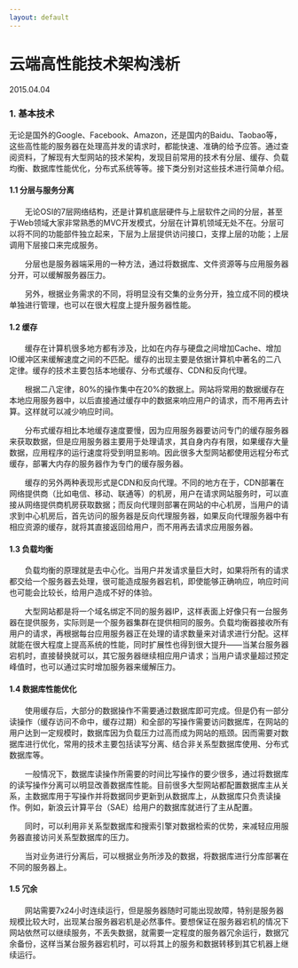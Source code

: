```yaml
---
layout: default
---
```


# 云端高性能技术架构浅析
2015.04.04

### 1. 基本技术

无论是国外的Google、Facebook、Amazon，还是国内的Baidu、Taobao等，这些高性能的服务器在处理高并发的请求时，都能快速、准确的给予应答。通过查阅资料，了解现有大型网站的技术架构，发现目前常用的技术有分层、缓存、负载均衡、数据库性能优化，分布式系统等等。接下类分别对这些技术进行简单介绍。

#### 1.1 分层与服务分离

　　无论OSI的7层网络结构，还是计算机底层硬件与上层软件之间的分层，甚至于Web领域大家非常熟悉的MVC开发模式，分层在计算机领域无处不在。分层可以将不同的功能部件独立起来，下层为上层提供访问接口，支撑上层的功能；上层调用下层接口来完成服务。

　　分层也是服务器端采用的一种方法，通过将数据库、文件资源等与应用服务器分开，可以缓解服务器压力。

　　另外，根据业务需求的不同，将明显没有交集的业务分开，独立成不同的模块单独进行管理，也可以在很大程度上提升服务器性能。

#### 1.2 缓存

　　缓存在计算机很多地方都有涉及，比如在内存与硬盘之间增加Cache、增加IO缓冲区来缓解速度之间的不匹配。缓存的出现主要是依据计算机中著名的二八定律。缓存的技术主要包括本地缓存、分布式缓存、CDN和反向代理。

　　根据二八定律，80%的操作集中在20%的数据上。网站将常用的数据缓存在本地应用服务器中，以后直接通过缓存中的数据来响应用户的请求，而不用再去计算。这样就可以减少响应时间。

　　分布式缓存相比本地缓存速度要慢，因为应用服务器要访问专门的缓存服务器来获取数据，但是应用服务器主要用于处理请求，其自身内存有限，如果缓存大量数据，应用程序的运行速度将受到明显影响。因此很多大型网站都使用远程分布式缓存，部署大内存的服务器作为专门的缓存服务器。

　　缓存的另外两种表现形式是CDN和反向代理。不同的地方在于，CDN部署在网络提供商（比如电信、移动、联通等）的机房，用户在请求网站服务时，可以直接从网络提供商机房获取数据；而反向代理则部署在网站的中心机房，当用户的请求到中心机房后，首先访问的服务器是反向代理服务器，如果反向代理服务器中有相应资源的缓存，就将其直接返回给用户，而不用再去请求应用服务器。

#### 1.3 负载均衡

　　负载均衡的原理就是去中心化。当用户并发请求量巨大时，如果将所有的请求都交给一个服务器去处理，很可能造成服务器宕机，即使能够正确响应，响应时间也可能会比较长，给用户造成不好的体验。

　　大型网站都是将一个域名绑定不同的服务器IP，这样表面上好像只有一台服务器在提供服务，实际则是一个服务器集群在提供相同的服务。负载均衡器接收所有用户的请求，再根据每台应用服务器正在处理的请求数量来对请求进行分配。这样就能在很大程度上提高系统的性能，同时扩展性也得到很大提升——当某台服务器宕机时，直接替换就可以，其它服务器继续相应用户请求；当用户请求量超过预定峰值时，也可以通过实时增加服务器来缓解压力。

#### 1.4 数据库性能优化

　　使用缓存后，大部分的数据操作不需要通过数据库即可完成。但是仍有一部分读操作（缓存访问不命中，缓存过期）和全部的写操作需要访问数据库，在网站的用户达到一定规模时，数据库因为负载压力过高而成为网站的瓶颈。因而需要对数据库进行优化，常用的技术主要包括读写分离、结合非关系型数据库使用、分布式数据库等。

　　一般情况下，数据库读操作所需要的时间比写操作的要少很多，通过将数据库的读写操作分离可以明显改善数据库性能。目前很多大型网站都配置数据库主从关系，主数据库用于写操作并将数据同步更新到从数据库上，从数据库只负责读操作。例如，新浪云计算平台（SAE）给用户的数据库就进行了主从配置。

　　同时，可以利用非关系型数据库和搜索引擎对数据检索的优势，来减轻应用服务器直接访问关系型数据库的压力。

　　当对业务进行分离后，可以根据业务所涉及的数据，将数据库进行分库部署在不同的服务器上。

#### 1.5 冗余

　　网站需要7x24小时连续运行，但是服务器随时可能出现故障，特别是服务器规模比较大时，出现某台服务器宕机是必然事件。要想保证在服务器宕机的情况下网站依然可以继续服务，不丢失数据，就需要一定程度的服务器冗余运行，数据冗余备份，这样当某台服务器宕机时，可以将其上的服务和数据转移到其它机器上继续运行。